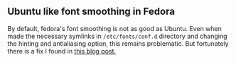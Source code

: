 ## Ubuntu like font smoothing in Fedora

By default, fedora's font smoothing is not as good as Ubuntu. Even when made the necessary symlinks in `/etc/fonts/conf.d` directory and changing the hinting and antialiasing option, this remains problematic. But fortunately there is a fix I found in [this blog post.](https://digitz.org/blog/fix-ugly-fonts-in-fedora/)













